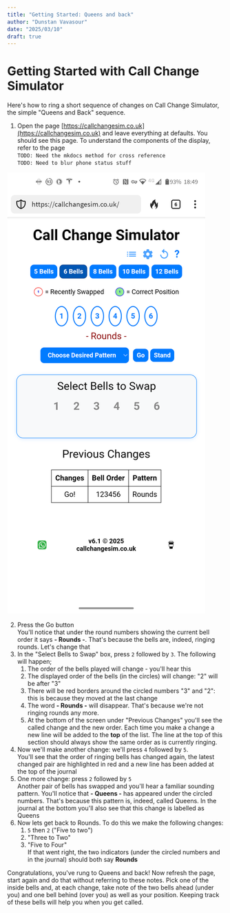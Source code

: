 ```yaml
---
title: "Getting Started: Queens and back"
author: "Dunstan Vavasour"
date: "2025/03/10"
draft: true
---
```


# Getting Started with Call Change Simulator

Here's how to ring a short sequence of changes on Call Change Simulator, the simple "Queens and Back" sequence.

1. Open the page [https://callchangesim.co.uk](https://callchangesim.co.uk) and leave everything at defaults. You should see this page. To understand the components of the display, refer to the page  
`TODO: Need the mkdocs method for cross reference`  
`TODO: Need to blur phone status stuff`

![Alt: Image of Front Page of Call Change Simulator](../png/1-Start_Screen.png)

2. Press the Go button	
	You'll notice that under the round numbers showing the current bell order it says **- Rounds -**. That's because the bells are, indeed, ringing rounds. Let's change that
0. In the "Select Bells to Swap" box, press `2` followed by `3`. The following will happen;
	1. The order of the bells played will change - you'll hear this
	0. The displayed order of the bells (in the circles) will change: "2" will be after "3"
	0. There will be red borders around the circled numbers "3" and "2": this is because they moved at the last change
	0. The word **- Rounds -** will disappear. That's because we're not ringing rounds any more.
	0. At the bottom of the screen under "Previous Changes" you'll see the called change and the new order. Each time you make a change a new line will be added to the **top** of the list. The line at the top of this section should always show the same order as is currently ringing.
0. Now we'll make another change: we'll press `4` followed by `5`.  
	You'll see that the order of ringing bells has changed again, the latest changed pair are highlighted in red and a new line has been added at the top of the journal
0. One more change: press `2` followed by `5`  
    Another pair of bells has swapped and you'll hear a familiar sounding pattern. You'll notice that **- Queens -** has appeared under the circled numbers. That's because this pattern is, indeed, called Queens. In the journal at the bottom you'll also see that this change is labelled as Queens
0. Now lets get back to Rounds. To do this we make the following changes:
   1. `5` then `2` ("Five to two")
   0. "Three to Two"
   0. "Five to Four"  
     If that went right, the two indicators (under the circled numbers and in the journal) should both say **Rounds**

Congratulations, you've rung to Queens and back! Now refresh the page, start again and do that without referring to these notes. Pick one of the inside bells and, at each change, take note of the two bells ahead (under you) and one bell behind (over you) as well as your position. Keeping track of these bells will help you when you get called.

